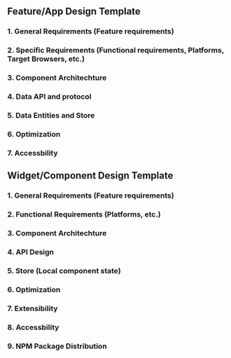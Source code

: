## Feature/App Design Template

### 1. General Requirements (Feature requirements)

### 2. Specific Requirements (Functional requirements, Platforms, Target Browsers, etc.)

### 3. Component Architechture

### 4. Data API and protocol

### 5. Data Entities and Store

### 6. Optimization

### 7. Accessbility

## Widget/Component Design Template

### 1. General Requirements (Feature requirements)

### 2. Functional Requirements (Platforms, etc.)

### 3. Component Architechture

### 4. API Design

### 5. Store (Local component state)

### 6. Optimization

### 7. Extensibility

### 8. Accessbility

### 9. NPM Package Distribution
